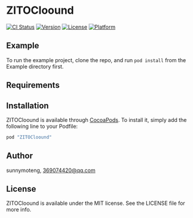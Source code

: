 # ZITOCloound

[![CI Status](http://img.shields.io/travis/sunnymoteng/ZITOCloound.svg?style=flat)](https://travis-ci.org/sunnymoteng/ZITOCloound)
[![Version](https://img.shields.io/cocoapods/v/ZITOCloound.svg?style=flat)](http://cocoapods.org/pods/ZITOCloound)
[![License](https://img.shields.io/cocoapods/l/ZITOCloound.svg?style=flat)](http://cocoapods.org/pods/ZITOCloound)
[![Platform](https://img.shields.io/cocoapods/p/ZITOCloound.svg?style=flat)](http://cocoapods.org/pods/ZITOCloound)

## Example

To run the example project, clone the repo, and run `pod install` from the Example directory first.

## Requirements

## Installation

ZITOCloound is available through [CocoaPods](http://cocoapods.org). To install
it, simply add the following line to your Podfile:

```ruby
pod "ZITOCloound"
```

## Author

sunnymoteng, 369074420@qq.com

## License

ZITOCloound is available under the MIT license. See the LICENSE file for more info.
